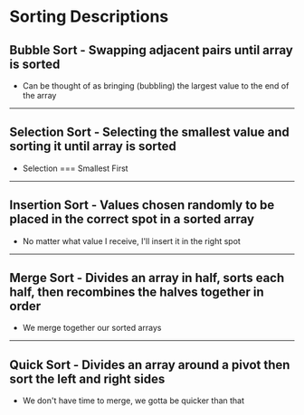 # Sorting Descriptions

## Bubble Sort - Swapping adjacent pairs until array is sorted

- Can be thought of as bringing (bubbling) the largest value to the end of the array

---

## Selection Sort - Selecting the smallest value and sorting it until array is sorted

- Selection === Smallest First

---

## Insertion Sort - Values chosen randomly to be placed in the correct spot in a sorted array

- No matter what value I receive, I'll insert it in the right spot

---

## Merge Sort - Divides an array in half, sorts each half, then recombines the halves together in order

- We merge together our sorted arrays

---

## Quick Sort - Divides an array around a pivot then sort the left and right sides

- We don't have time to merge, we gotta be quicker than that
